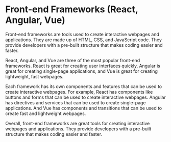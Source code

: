 # Front-end Frameworks (React, Angular, Vue)

Front-end frameworks are tools used to create interactive webpages and applications. They are made up of HTML, CSS, and JavaScript code. They provide developers with a pre-built structure that makes coding easier and faster.

React, Angular, and Vue are three of the most popular front-end frameworks. React is great for creating user interfaces quickly, Angular is great for creating single-page applications, and Vue is great for creating lightweight, fast webpages. 

Each framework has its own components and features that can be used to create interactive webpages. For example, React has components like buttons and forms that can be used to create interactive webpages. Angular has directives and services that can be used to create single-page applications. And Vue has components and transitions that can be used to create fast and lightweight webpages.

Overall, front-end frameworks are great tools for creating interactive webpages and applications. They provide developers with a pre-built structure that makes coding easier and faster.
